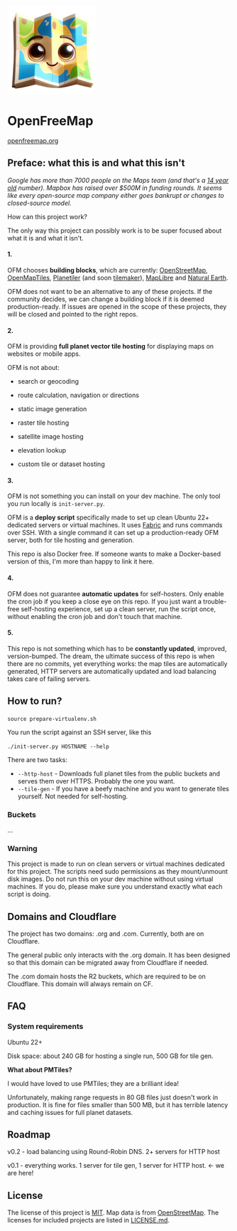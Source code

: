 <a href="https://openfreemap.org/"><img src="website/assets/logo.jpg" alt="logo" height="200" class="logo" /></a>
# OpenFreeMap

[openfreemap.org](https://openfreemap.org)


## Preface: what this is and what this isn't

*Google has more than 7000 people on the Maps team (and that's a [14 year old](https://www.businessinsider.com/apple-has-7000-fewer-people-working-on-maps-than-google-2012-9) number). Mapbox has raised over $500M in funding rounds. It seems like every open-source map company either goes bankrupt or changes to closed-source model.*

How can this project work?

The only way this project can possibly work is to be super focused about what it is and what it isn't.

#### 1.

OFM chooses **building blocks**, which are currently: [OpenStreetMap](https://www.openstreetmap.org/copyright), [OpenMapTiles](https://github.com/openmaptiles/openmaptiles),  [Planetiler](https://github.com/onthegomap/planetiler) (and soon [tilemaker]()), [MapLibre](https://maplibre.org/) and [Natural Earth](https://www.naturalearthdata.com/).

OFM does not want to be an alternative to any of these projects. If the community decides, we can change a building block if it is deemed production-ready. If issues are opened in the scope of these projects, they will be closed and pointed to the right repos.

#### 2.

OFM is providing **full planet vector tile hosting** for displaying maps on websites or mobile apps.

OFM is not about: 

- search or geocoding

- route calculation, navigation or directions

- static image generation

- raster tile hosting

- satellite image hosting

- elevation lookup

- custom tile or dataset hosting

#### 3.

OFM is not something you can install on your dev machine. The only tool you run locally is `init-server.py`.

OFM is a **deploy script** specifically made to set up clean Ubuntu 22+ dedicated servers or virtual machines. It uses [Fabric](https://www.fabfile.org/) and runs commands over SSH. With a single command it can set up a production-ready OFM server, both for tile hosting and generation.

This repo is also Docker free. If someone wants to make a Docker-based version of this, I'm more than happy to link it here.

#### 4.

OFM does not guarantee **automatic updates** for self-hosters. Only enable the cron job if you keep a close eye on this repo. If you just want a trouble-free self-hosting experience, set up a clean server, run the script once, without enabling the cron job and don't touch that machine.

#### 5.

This repo is not something which has to be **constantly updated**, improved, version-bumped. The dream, the ultimate success of this repo is when there are no commits, yet everything works: the map tiles are automatically generated, HTTP servers are automatically updated and load balancing takes care of failing servers.



## How to run?

`source prepare-virtualenv.sh`

You run the script against an SSH server, like this

`./init-server.py HOSTNAME --help`

There are two tasks:

- `--http-host` - Downloads full planet tiles from the public buckets and serves them over HTTPS. Probably the one you want.
- `--tile-gen` - If you have a beefy machine and you want to generate tiles yourself. Not needed for self-hosting.





### Buckets

...







### Warning

This project is made to run on clean servers or virtual machines dedicated for this project. The scripts need sudo permissions as they mount/unmount disk images. Do not run this on your dev machine without using virtual machines. If you do, please make sure you understand exactly what each script is doing.



## Domains and Cloudflare

The project has two domains: .org and .com. Currently, both are on Cloudflare.

The general public only interacts with the .org domain. It has been designed so that this domain can be migrated away from Cloudflare if needed.

The .com domain hosts the R2 buckets, which are required to be on Cloudflare. This domain will always remain on CF.



## FAQ

### System requirements

Ubuntu 22+

Disk space: about 240 GB for hosting a single run, 500 GB for tile gen.



**What about PMTiles?**

I would have loved to use PMTiles; they are a brilliant idea!

Unfortunately, making range requests in 80 GB files just doesn't work in production. It is fine for files smaller than 500 MB, but it has terrible latency and caching issues for full planet datasets.



## Roadmap

v0.2 - load balancing using Round-Robin DNS. 2+ servers for HTTP host

v0.1 - everything works. 1 server for tile gen, 1 server for HTTP host. <- we are here!





## License

The license of this project is [MIT](https://www.tldrlegal.com/license/mit-license). Map data is from [OpenStreetMap](https://www.openstreetmap.org/copyright). The licenses for included projects are listed in [LICENSE.md](https://github.com/hyperknot/openfreemap/blob/main/LICENSE.md).





